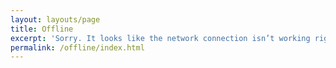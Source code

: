 ```yaml
---
layout: layouts/page
title: Offline
excerpt: 'Sorry. It looks like the network connection isn’t working right now.'
permalink: /offline/index.html
---
```

